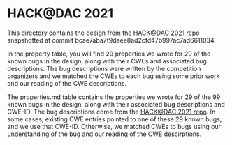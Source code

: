 # HACK@DAC 2021
This directory contains the design from the [HACK@DAC 2021 repo](https://github.com/HACK-EVENT/hackatdac21) snapshotted at commit bcae7aba7f9daee8ad2cfd47b997ac7ad6611034.

In the property table, you will find 29 properties we wrote for 29 of the known bugs in the design, along with their CWEs and associated bug descriptions. The bug descriptions were written by the competition organizers and we matched the CWEs to each bug using some prior work and our reading of the CWE descriptions. 

The properties.md table contains the properties we wrote for 29 of the 99 known bugs in the design, along with their associated bug descriptions and CWE-ID. The bug descriptions come from the [HACK@DAC 2021 repo](https://github.com/HACK-EVENT/hackatdac21). In some cases, existing CWE entries pointed to one of these 29 known bugs, and we use that CWE-ID. Otherwise, we matched CWEs to bugs using our understanding of the bug and our reading of the CWE descirptions. 
